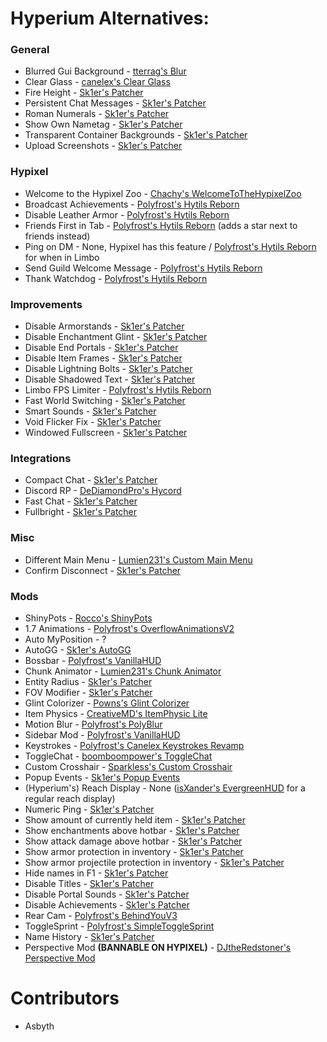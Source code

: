 # Hyperium Alternatives:

### General

* Blurred Gui Background - [tterrag's Blur](https://www.curseforge.com/minecraft/mc-mods/blur/files/all?filter-game-version=2020709689%3A5806)
* Clear Glass - [canelex's Clear Glass](https://www.youtube.com/watch?v=Iq63MOSURbE)
* Fire Height - [Sk1er's Patcher](https://sk1er.club/mods/patcher)
* Persistent Chat Messages - [Sk1er's Patcher](https://sk1er.club/mods/patcher)
* Roman Numerals - [Sk1er's Patcher](https://sk1er.club/mods/patcher)
* Show Own Nametag - [Sk1er's Patcher](https://sk1er.club/mods/patcher)
* Transparent Container Backgrounds - [Sk1er's Patcher](https://sk1er.club/mods/patcher)
* Upload Screenshots - [Sk1er's Patcher](https://sk1er.club/mods/patcher)

### Hypixel

* Welcome to the Hypixel Zoo - [Chachy's WelcomeToTheHypixelZoo](https://github.com/ChachyDev/WelcomeToTheHypixelZoo/releases/latest)
* Broadcast Achievements - [Polyfrost's Hytils Reborn](https://github.com/Polyfrost/Hytils-Reborn/releases/latest)
* Disable Leather Armor - [Polyfrost's Hytils Reborn](https://github.com/Polyfrost/Hytils-Reborn/releases/latest)
* Friends First in Tab - [Polyfrost's Hytils Reborn](https://github.com/Polyfrost/Hytils-Reborn/releases/latest) (adds a star next to friends instead)
* Ping on DM - None, Hypixel has this feature / [Polyfrost's Hytils Reborn](https://github.com/Polyfrost/Hytils-Reborn/releases/latest) for when in Limbo
* Send Guild Welcome Message - [Polyfrost's Hytils Reborn](https://github.com/Polyfrost/Hytils-Reborn/releases/latest)
* Thank Watchdog - [Polyfrost's Hytils Reborn](https://github.com/Polyfrost/Hytils-Reborn/releases/latest)

### Improvements

* Disable Armorstands - [Sk1er's Patcher](https://sk1er.club/mods/patcher)
* Disable Enchantment Glint - [Sk1er's Patcher](https://sk1er.club/mods/patcher)
* Disable End Portals - [Sk1er's Patcher](https://sk1er.club/mods/patcher)
* Disable Item Frames - [Sk1er's Patcher](https://sk1er.club/mods/patcher)
* Disable Lightning Bolts - [Sk1er's Patcher](https://sk1er.club/mods/patcher)
* Disable Shadowed Text - [Sk1er's Patcher](https://sk1er.club/mods/patcher)
* Limbo FPS Limiter - [Polyfrost's Hytils Reborn](https://github.com/Polyfrost/Hytils-Reborn/releases/latest)
* Fast World Switching - [Sk1er's Patcher](https://sk1er.club/mods/patcher)
* Smart Sounds - [Sk1er's Patcher](https://sk1er.club/mods/patcher)
* Void Flicker Fix - [Sk1er's Patcher](https://sk1er.club/mods/patcher)
* Windowed Fullscreen - [Sk1er's Patcher](https://sk1er.club/mods/patcher)

### Integrations

* Compact Chat - [Sk1er's Patcher](https://sk1er.club/mods/patcher)
* Discord RP - [DeDiamondPro's Hycord](https://github.com/DeDiamondPro/HyCord/releases/latest)
* Fast Chat - [Sk1er's Patcher](https://sk1er.club/mods/patcher)
* Fullbright - [Sk1er's Patcher](https://sk1er.club/mods/patcher)

### Misc

* Different Main Menu - [Lumien231's Custom Main Menu](https://www.curseforge.com/minecraft/mc-mods/custom-main-menu/files/all?filter-game-version=2020709689%3A5806)
* Confirm Disconnect  - [Sk1er's Patcher](https://sk1er.club/mods/patcher)

### Mods

* ShinyPots - [Rocco's ShinyPots](https://github.com/RoccoDev/ShinyPots-1.8/releases/latest)
* 1.7 Animations - [Polyfrost's OverflowAnimationsV2](https://github.com/Polyfrost/OverflowAnimationsV2/releases/latest)
* Auto MyPosition -  ?
* AutoGG - [Sk1er's AutoGG](https://sk1er.club/mods/autogg)
* Bossbar - [Polyfrost's VanillaHUD](https://github.com/Polyfrost/VanillaHUD/releases/latest)
* Chunk Animator - [Lumien231's Chunk Animator](https://www.curseforge.com/minecraft/mc-mods/chunk-animator/files/all?filter-game-version=2020709689%3A5806)
* Entity Radius - [Sk1er's Patcher](https://sk1er.club/mods/patcher)
* FOV Modifier - [Sk1er's Patcher](https://sk1er.club/mods/patcher)
* Glint Colorizer - [Powns's Glint Colorizer](https://download.powns.dev/glintcolorizer189)
* Item Physics - [CreativeMD's ItemPhysic Lite](https://www.curseforge.com/minecraft/mc-mods/itemphysic-lite/files/all?filter-game-version=2020709689%3A5806)
* Motion Blur - [Polyfrost's PolyBlur](https://github.com/Polyfrost/PolyBlur/releases/latest)
* Sidebar Mod - [Polyfrost's VanillaHUD](https://github.com/Polyfrost/VanillaHUD/releases/latest)
* Keystrokes - [Polyfrost's Canelex Keystrokes Revamp](https://github.com/Polyfrost/Canelex-KeyStrokes-Revamp/releases/latest)
* ToggleChat - [boomboompower's ToggleChat](https://hypixel.net/threads/version-2-1-togglechat-mod-theme-switcher.997547/)
* Custom Crosshair - [Sparkless's Custom Crosshair](https://www.curseforge.com/minecraft/mc-mods/custom-crosshair-mod/files/all?filter-game-version=2020709689%3A5806)
* Popup Events - [Sk1er's Popup Events](https://sk1er.club/mods/popup_events)
* (Hyperium's) Reach Display - None ([isXander's EvergreenHUD](https://modrinth.com/mod/evergreenhud/versions) for a regular reach display)
* Numeric Ping - [Sk1er's Patcher](https://sk1er.club/mods/patcher)
* Show amount of currently held item - [Sk1er's Patcher](https://sk1er.club/mods/patcher)
* Show enchantments above hotbar - [Sk1er's Patcher](https://sk1er.club/mods/patcher)
* Show attack damage above hotbar - [Sk1er's Patcher](https://sk1er.club/mods/patcher)
* Show armor protection in inventory - [Sk1er's Patcher](https://sk1er.club/mods/patcher)
* Show armor projectile protection in inventory - [Sk1er's Patcher](https://sk1er.club/mods/patcher)
* Hide names in F1 - [Sk1er's Patcher](https://sk1er.club/mods/patcher)
* Disable Titles - [Sk1er's Patcher](https://sk1er.club/mods/patcher)
* Disable Portal Sounds - [Sk1er's Patcher](https://sk1er.club/mods/patcher)
* Disable Achievements - [Sk1er's Patcher](https://sk1er.club/mods/patcher)
* Rear Cam - [Polyfrost's BehindYouV3](https://github.com/Polyfrost/BehindYouV3/releases/latest)
* ToggleSprint - [Polyfrost's SimpleToggleSprint](https://github.com/Polyfrost/SimpleToggleSprint/releases/latest)
* Name History - [Sk1er's Patcher](https://sk1er.club/mods/patcher)
* Perspective Mod **(BANNABLE ON HYPIXEL)** - [DJtheRedstoner's Perspective Mod](https://github.com/DJtheRedstoner/PerspectiveModv4/releases/latest)

# Contributors

* Asbyth
